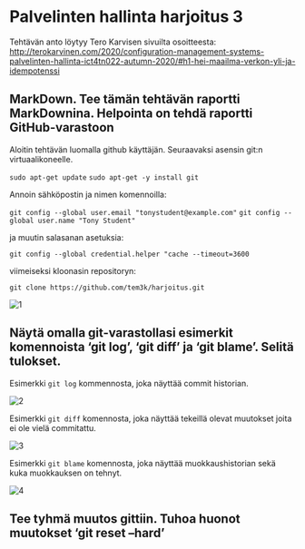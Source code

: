 # Palvelinten hallinta harjoitus 3 

Tehtävän anto löytyy Tero Karvisen sivuilta osoitteesta:
http://terokarvinen.com/2020/configuration-management-systems-palvelinten-hallinta-ict4tn022-autumn-2020/#h1-hei-maailma-verkon-yli-ja-idempotenssi

## MarkDown. Tee tämän tehtävän raportti MarkDownina. Helpointa on tehdä raportti GitHub-varastoon

Aloitin tehtävän luomalla github käyttäjän. Seuraavaksi asensin git:n virtuaalikoneelle.

`sudo apt-get update`
`sudo apt-get -y install git`

Annoin sähköpostin ja nimen komennoilla:

`git config --global user.email "tonystudent@example.com"`
`git config --global user.name "Tony Student"`

ja muutin salasanan asetuksia:

`git config --global credential.helper "cache --timeout=3600`

viimeiseksi kloonasin repositoryn:

`git clone https://github.com/tem3k/harjoitus.git`

![1]


## Näytä omalla git-varastollasi esimerkit komennoista ‘git log’, ‘git diff’ ja ‘git blame’. Selitä tulokset.

Esimerkki `git log` kommennosta, joka näyttää commit historian. 

![2]

Esimerkki `git diff` komennosta, joka näyttää tekeillä olevat muutokset joita ei ole vielä commitattu.

![3] 

Esimerkki `git blame` komennosta, joka näyttää muokkaushistorian sekä kuka muokkauksen on tehnyt.

![4]

## Tee tyhmä muutos gittiin. Tuhoa huonot muutokset ‘git reset –hard’



[1]: https://user-images.githubusercontent.com/74545628/99265312-3b168080-282a-11eb-9381-7e3e434af833.PNG "1"
[2]: https://user-images.githubusercontent.com/74545628/99265330-4073cb00-282a-11eb-96ce-379b1acfddd6.PNG "2"
[3]: https://user-images.githubusercontent.com/74545628/99266797-d3613500-282b-11eb-9fad-0e5da61c5f7f.PNG "3"
[4]: https://user-images.githubusercontent.com/74545628/99267496-b11be700-282c-11eb-8a65-392719737b92.PNG "4"
